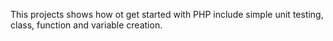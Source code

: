 This projects shows how ot get started with PHP include simple unit testing, class, function and variable creation.